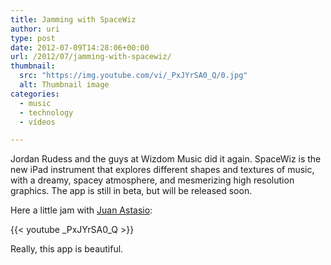 ```yaml
---
title: Jamming with SpaceWiz
author: uri
type: post
date: 2012-07-09T14:28:06+00:00
url: /2012/07/jamming-with-spacewiz/
thumbnail:
  src: "https://img.youtube.com/vi/_PxJYrSA0_Q/0.jpg"
  alt: Thumbnail image
categories:
  - music
  - technology
  - vídeos

---
```

Jordan Rudess and the guys at Wizdom Music did it again. SpaceWiz is the new iPad instrument that explores different shapes and textures of music, with a dreamy, spacey atmosphere, and mesmerizing high resolution graphics. The app is still in beta, but will be released soon.

Here a little jam with [Juan Astasio][1]:

{{< youtube _PxJYrSA0_Q >}}</iframe>

Really, this app is beautiful.

 [1]: http://www.astasiototal.com/